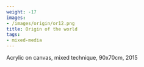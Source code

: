 ```yaml
---
weight: -17
images:
- /images/origin/or12.png
title: Origin of the world
tags:
- mixed-media
---
```

Acrylic on canvas, mixed technique, 90x70cm, 2015
